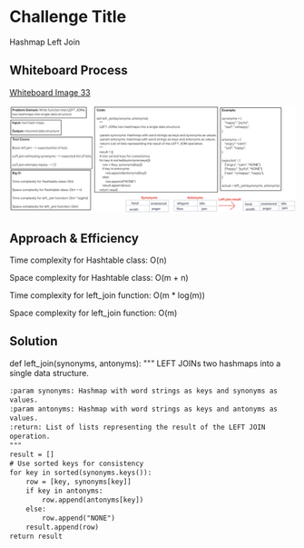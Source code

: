 # Challenge Title
<!-- Description of the challenge -->
Hashmap Left Join

## Whiteboard Process
<!-- Embedded whiteboard image -->

[Whiteboard Image 33](challenge33.png)

![Whiteboard Image 33](challenge33.png)

## Approach & Efficiency
<!-- What approach did you take? Why? What is the Big O space/time for this approach? -->

Time complexity for Hashtable class: O(n)

Space complexity for Hashtable class: O(m + n)

Time complexity for left_join function: O(m * log(m))

Space complexity for left_join function: O(m)
 
## Solution
<!-- Show how to run your code, and examples of it in action -->

def left_join(synonyms, antonyms):
    """
    LEFT JOINs two hashmaps into a single data structure.

    :param synonyms: Hashmap with word strings as keys and synonyms as values.
    :param antonyms: Hashmap with word strings as keys and antonyms as values.
    :return: List of lists representing the result of the LEFT JOIN operation.
    """
    result = []
    # Use sorted keys for consistency
    for key in sorted(synonyms.keys()):
        row = [key, synonyms[key]]
        if key in antonyms:
            row.append(antonyms[key])
        else:
            row.append("NONE")
        result.append(row)
    return result
